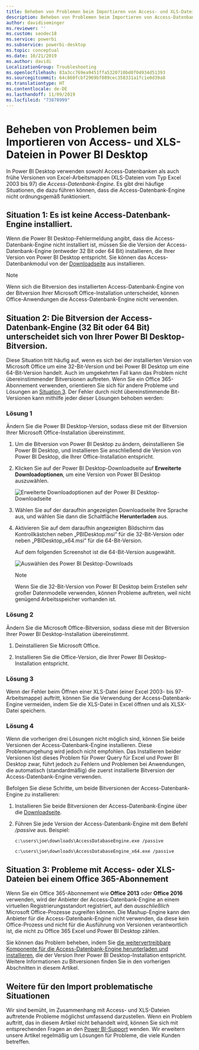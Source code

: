```yaml
---
title: Beheben von Problemen beim Importieren von Access- und XLS-Dateien in Power BI Desktop
description: Beheben von Problemen beim Importieren von Access-Datenbanken und XLS-Tabellen in Power BI Desktop und Power Query
author: davidiseminger
ms.reviewer: ''
ms.custom: seodec18
ms.service: powerbi
ms.subservice: powerbi-desktop
ms.topic: conceptual
ms.date: 10/21/2019
ms.author: davidi
LocalizationGroup: Troubleshooting
ms.openlocfilehash: 83a3cc769ea9451ffa5320710bd0f04934d51393
ms.sourcegitcommit: 64c860fcbf2969bf089cec358331a1fc1e0d39a8
ms.translationtype: HT
ms.contentlocale: de-DE
ms.lasthandoff: 11/09/2019
ms.locfileid: "73878999"
---
```

# <a name="resolve-issues-importing-access-and-xls-files-in-power-bi-desktop"></a>Beheben von Problemen beim Importieren von Access- und XLS-Dateien in Power BI Desktop

In Power BI Desktop verwenden sowohl Access-Datenbanken als auch frühe Versionen von Excel-Arbeitsmappen (XLS-Dateien vom Typ Excel 2003 bis 97) die *Access-Datenbank-Engine*. Es gibt drei häufige Situationen, die dazu führen können, dass die Access-Datenbank-Engine nicht ordnungsgemäß funktioniert.

## <a name="situation-1-no-access-database-engine-is-installed"></a>Situation 1: Es ist keine Access-Datenbank-Engine installiert.

Wenn die Power BI Desktop-Fehlermeldung angibt, dass die Access-Datenbank-Engine nicht installiert ist, müssen Sie die Version der Access-Datenbank-Engine (entweder 32 Bit oder 64 Bit) installieren, die Ihrer Version von Power BI Desktop entspricht. Sie können das Access-Datenbankmodul von der [Downloadseite](https://www.microsoft.com/download/details.aspx?id=13255) aus installieren.

>[!NOTE]
>Wenn sich die Bitversion des installierten Access-Datenbank-Engine von der Bitversion Ihrer Microsoft Office-Installation unterscheidet, können Office-Anwendungen die Access-Datenbank-Engine nicht verwenden.

## <a name="situation-2-the-access-database-engine-bit-version-32-bit-or-64-bit-is-different-from-your-power-bi-desktop-bit-version"></a>Situation 2: Die Bitversion der Access-Datenbank-Engine (32 Bit oder 64 Bit) unterscheidet sich von Ihrer Power BI Desktop-Bitversion.

Diese Situation tritt häufig auf, wenn es sich bei der installierten Version von Microsoft Office um eine 32-Bit-Version und bei Power BI Desktop um eine 64-Bit-Version handelt. Auch im umgekehrten Fall kann das Problem nicht übereinstimmender Bitversionen auftreten. Wenn Sie ein Office 365-Abonnement verwenden, orientieren Sie sich für andere Probleme und Lösungen an [Situation 3](#situation-3-trouble-using-access-or-xls-files-with-an-office-365-subscription). Der Fehler durch nicht übereinstimmende Bit-Versionen kann mithilfe jeder dieser Lösungen behoben werden:

### <a name="solution-1"></a>Lösung 1

Ändern Sie die Power BI Desktop-Version, sodass diese mit der Bitversion Ihrer Microsoft Office-Installation übereinstimmt. 

1. Um die Bitversion von Power BI Desktop zu ändern, deinstallieren Sie Power BI Desktop, und installieren Sie anschließend die Version von Power BI Desktop, die Ihrer Office-Installation entspricht. 

1. Klicken Sie auf der Power BI Desktop-Downloadseite auf **Erweiterte Downloadoptionen**, um eine Version von Power BI Desktop auszuwählen.
   
   ![Erweiterte Downloadoptionen auf der Power BI Desktop-Downloadseite](media/desktop-access-database-errors/desktop-access-errors-1.png)
   
1. Wählen Sie auf der daraufhin angezeigten Downloadseite Ihre Sprache aus, und wählen Sie dann die Schaltfläche **Herunterladen** aus. 
 
1. Aktivieren Sie auf dem daraufhin angezeigten Bildschirm das Kontrollkästchen neben „PBIDesktop.msi“ für die 32-Bit-Version oder neben „PBIDesktop_x64.msi“ für die 64-Bit-Version. 

   Auf dem folgenden Screenshot ist die 64-Bit-Version ausgewählt.
   
   ![Auswählen des Power BI Desktop-Downloads](media/desktop-access-database-errors/desktop-access-errors-2.png)
   
   >[!NOTE]
   >Wenn Sie die 32-Bit-Version von Power BI Desktop beim Erstellen sehr großer Datenmodelle verwenden, können Probleme auftreten, weil nicht genügend Arbeitsspeicher vorhanden ist.

### <a name="solution-2"></a>Lösung 2

Ändern Sie die Microsoft Office-Bitversion, sodass diese mit der Bitversion Ihrer Power BI Desktop-Installation übereinstimmt.

1. Deinstallieren Sie Microsoft Office.

2. Installieren Sie die Office-Version, die Ihrer Power BI Desktop-Installation entspricht.

### <a name="solution-3"></a>Lösung 3

Wenn der Fehler beim Öffnen einer XLS-Datei (einer Excel 2003- bis 97-Arbeitsmappe) auftritt, können Sie die Verwendung der Access-Datenbank-Engine vermeiden, indem Sie die XLS-Datei in Excel öffnen und als XLSX-Datei speichern.

### <a name="solution-4"></a>Lösung 4

Wenn die vorherigen drei Lösungen nicht möglich sind, können Sie beide Versionen der Access-Datenbank-Engine installieren. Diese Problemumgehung wird jedoch nicht empfohlen. Das Installieren beider Versionen löst dieses Problem für Power Query für Excel und Power BI Desktop zwar, führt jedoch zu Fehlern und Problemen bei Anwendungen, die automatisch (standardmäßig) die zuerst installierte Bitversion der Access-Datenbank-Engine verwenden. 

Befolgen Sie diese Schritte, um beide Bitversionen der Access-Datenbank-Engine zu installieren:

1. Installieren Sie beide Bitversionen der Access-Datenbank-Engine über die [Downloadseite](https://www.microsoft.com/download/details.aspx?id=13255). 

1. Führen Sie jede Version der Access-Datenbank-Engine mit dem Befehl */passive* aus. Beispiel:
   
       c:\users\joe\downloads\AccessDatabaseEngine.exe /passive
   
       c:\users\joe\downloads\AccessDatabaseEngine_x64.exe /passive

## <a name="situation-3-trouble-using-access-or-xls-files-with-an-office-365-subscription"></a>Situation 3: Probleme mit Access- oder XLS-Dateien bei einem Office 365-Abonnement

Wenn Sie ein Office 365-Abonnement wie **Office 2013** oder **Office 2016** verwenden, wird der Anbieter der Access-Datenbank-Engine an einem virtuellen Registrierungsstandort registriert, auf den *ausschließlich* Microsoft Office-Prozesse zugreifen können. Die Mashup-Engine kann den Anbieter für die Access-Datenbank-Engine nicht verwenden, da diese kein Office-Prozess und nicht für die Ausführung von Versionen verantwortlich ist, die nicht zu Office 365 Excel und Power BI Desktop zählen.

Sie können das Problem beheben, indem Sie [die weitervertreibbare Komponente für die Access-Datenbank-Engine herunterladen und installieren](https://www.microsoft.com/download/details.aspx?id=13255), die der Version Ihrer Power BI Desktop-Installation entspricht. Weitere Informationen zu Bitversionen finden Sie in den vorherigen Abschnitten in diesem Artikel.

## <a name="other-situations-that-can-cause-import-issues"></a>Weitere für den Import problematische Situationen

Wir sind bemüht, im Zusammenhang mit Access- und XLS-Dateien auftretende Probleme möglichst umfassend darzustellen. Wenn ein Problem auftritt, das in diesem Artikel nicht behandelt wird, können Sie sich mit entsprechenden Fragen an den [Power BI-Support](https://powerbi.microsoft.com/support/) wenden. Wir erweitern unsere Artikel regelmäßig um Lösungen für Probleme, die viele Kunden betreffen.

